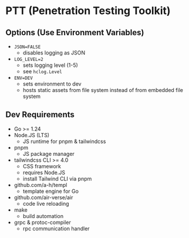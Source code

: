 # PTT (Penetration Testing Toolkit)

## Options (Use Environment Variables)

- `JSON=FALSE`
  - disables logging as JSON
- `LOG_LEVEL=2`
  - sets logging level (1-5)
  - see `hclog.Level`
- `ENV=DEV`
  - sets environment to dev
  - hosts static assets from file system instead of from embedded file system

## Dev Requirements

- Go >= 1.24
- Node.JS (LTS)
  - JS runtime for pnpm & tailwindcss
- pnpm
  - JS package manager
- tailwindcss CLI >= 4.0
  - CSS framework
  - requires Node.JS
  - install Tailwind CLI via pnpm
- github.com/a-h/templ
  - template engine for Go
- github.com/air-verse/air
  - code live reloading
- make
  - build automation
- grpc & protoc-compiler
  - rpc communication handler
